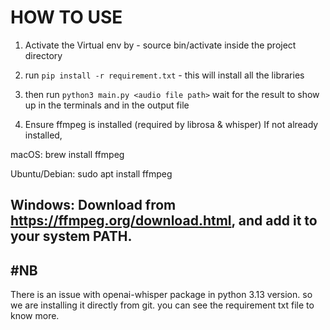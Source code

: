 # HOW TO USE

1. Activate the Virtual env by - source bin/activate inside the project directory
2. run `pip install -r requirement.txt` - this will install all the libraries
3. then run `python3 main.py <audio file path>`
wait for the result to show up in the terminals and in the output file

4. Ensure ffmpeg is installed (required by librosa & whisper)
If not already installed, 

macOS: brew install ffmpeg

Ubuntu/Debian: sudo apt install ffmpeg

Windows: Download from https://ffmpeg.org/download.html, and add it to your system PATH.
--------
#NB 
----
There is an issue with openai-whisper package in python 3.13 version. so we are installing it directly from git. 
you can see the requirement txt file to know more.
